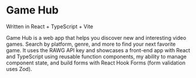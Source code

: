 # Game Hub
Written in React + TypeScript + Vite

Game Hub is a web app that helps you discover new and interesting video games. Search by platform, genre, and more to find your next favorite game. It uses the RAWG API key and showcases a front-end app with React and TypeScript using reusable function components, my ability to manage component state, and build forms with React Hook Forms (form validation uses Zod).
